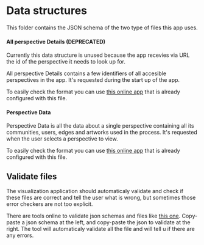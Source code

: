 # Data structures

This folder contains the JSON schema of the two type of files this app uses.

#### All perspective Details (DEPRECATED)

Currently this data structure is unused because the app recevies via URL the id of the perspective it needs to look up for.

All perspective Details contains a few identifiers of all accesible perspectives in the app.
It's requested during the start up of the app.

To easily check the format you can use [this online app]() that is already configured with this file.

#### Perspective Data
Perspective Data is all the data about a single perspective containing all its communities, users, edges and artworks used in the process.
It's requested when the user selects a perspective to view.

To easily check the format you can use [this online app]() that is already configured with this file.

## Validate files

The visualization application should automaticaly validate and check if these files are correct and tell the user what is wrong, but sometimes those error checkers are not too explicit.

There are tools online to validate json schemas and files like [this one](https://www.jsonschemavalidator.net/). Copy-paste a json schema at the left, and copy-paste the json to validate at the right. The tool will automaticaly validate all the file and will tell u if there are any errors.